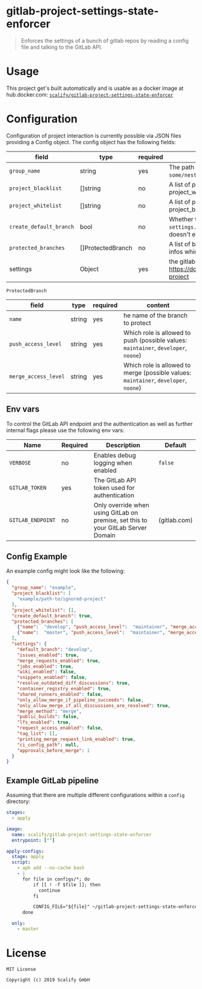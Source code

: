 # gitlab-project-settings-state-enforcer
> Enforces the settings of a bunch of gitlab repos by reading a config file and talking to the GitLab API.

# Usage

This project get's built automatically and is usable as a docker image at hub.docker.com: [`scalify/gitlab-project-settings-state-enforcer`](https://hub.docker.com/r/scalify/gitlab-project-settings-state-enforcer)

# Configuration

Configuration of project interaction is currently possible via JSON files providing a Config object. The config object has the following fields:


| field                   | type              | required | content                                                                                                          | default |
|-------------------------|-------------------|----------|------------------------------------------------------------------------------------------------------------------|---------|
| `group_name`            | string            | yes      | The path of the root group (e.g. `example` or `some/nested/example`)                                             |         |
| `project_blacklist`     | []string          | no       | A list of projects to blacklist (cannot be set when project_whitelist is used)                                   | []      |
| `project_whitelist`     | []string          | no       | A list of projects to whitelist (cannot be set when project_blacklist is used)                                   | []      |
| `create_default_branch` | bool              | no       | Whether the default branch configured in `settings.default_branch` should be created if it doesn't exist already |         |
| `protected_branches`    | []ProtectedBranch | no       | A list of branches to protect, together with the infos which roles are allowed to merge or push.                 |         |
| settings                | Object            | yes      | the gitlab settings to change. Possible keys: https://docs.gitlab.com/ce/api/projects.html#edit-project          |         |


`ProtectedBranch` 

| field                | type   | required | content                                                                              |
|----------------------|--------|----------|--------------------------------------------------------------------------------------|
| `name`               | string | yes      | he name of the branch to protect                                                     |
| `push_access_level`  | string | yes      | Which role is allowed to push (possible values: `maintainer`, `developer`, `noone`)  |
| `merge_access_level` | string | yes      | Which role is allowed to merge (possible values: `maintainer`, `developer`, `noone`) |


## Env vars

To control the GitLab API endpoint and the authentication as well as further internal flags please use the following env vars:

| Name              | Required | Description                                                                       | Default      |
|-------------------|----------|-----------------------------------------------------------------------------------|--------------|
| `VERBOSE`         | no       | Enables debug logging when enabled                                                | `false`      |
| `GITLAB_TOKEN`    | yes      | The GitLab API token used for authentication                                      |              |
| `GITLAB_ENDPOINT` | no       | Only override when using GitLab on premise, set this to your GitLab Server Domain | (gitlab.com) |


## Config Example
An example config might look like the following:

```json
{
  "group_name": "example",
  "project_blacklist": [
    "example/path-to/ignored-project"
  ],
  "project_whitelist": [],
  "create_default_branch": true,
  "protected_branches": [
    {"name":  "develop", "push_access_level":  "maintainer", "merge_access_level":  "developer"},
    {"name":  "master", "push_access_level":  "maintainer", "merge_access_level":  "developer"}
  ],
  "settings": {
    "default_branch": "develop",
    "issues_enabled": true,
    "merge_requests_enabled": true,
    "jobs_enabled": true,
    "wiki_enabled": false,
    "snippets_enabled": false,
    "resolve_outdated_diff_discussions": true,
    "container_registry_enabled": true,
    "shared_runners_enabled": false,
    "only_allow_merge_if_pipeline_succeeds": false,
    "only_allow_merge_if_all_discussions_are_resolved": true,
    "merge_method": "merge",
    "public_builds": false,
    "lfs_enabled": true,
    "request_access_enabled": false,
    "tag_list": [],
    "printing_merge_request_link_enabled": true,
    "ci_config_path": null,
    "approvals_before_merge": 1
  }
}
```

## Example GitLab pipeline

Assuming that there are multiple different configurations within a `config` directory:

```yaml
stages:
  - apply

image:
  name: scalify/gitlab-project-settings-state-enforcer
  entrypoint: [""]

apply-configs:
  stage: apply
  script:
    - apk add --no-cache bash
    - |
      for file in configs/*; do
          if [[ ! -f $file ]]; then
            continue
          fi

          CONFIG_FILE="${file}" ~/gitlab-project-settings-state-enforcer sync
      done

  only:
    - master

```


# License

    MIT License
    
    Copyright (c) 2019 Scalify GmbH
